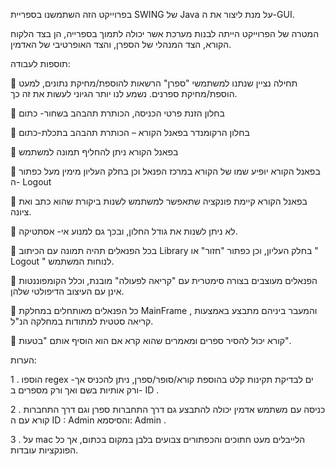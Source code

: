 בפרוייקט הזה השתמשנו בספריית SWING של Java על מנת ליצור את ה-GUI.

המטרה של הפרוייקט הייתה לבנות מערכת אשר יכולה לתמוך בספרייה, הן בצד הלקוח הקורא, הצד המנהלי של הספרן, והצד האופרטיבי של האדמין.


תוספות לעבודה:

 תחילה נציין שנתנו למשתמשי "ספרן" הרשאות
להוספת/מחיקת נתונים, למעט הוספת/מחיקת ספרנים.
נשמע לנו יותר הגיוני לעשות את זה כך.

 בחלון הזנת פרטי הכניסה, הכותרת תהבהב בשחור-
כתום

 בחלון הרקומנדר בפאנל הקורא – הכותרת תהבהב
בתכלת-כתום

 בפאנל הקורא ניתן להחליף תמונה למשתמש

 בפאנל הקורא יופיע שמו של הקורא במרכז הפנאל וכן
בחלק העליון מימין מעל כפתור ה- Logout

 בפאנל הקורא קיימת פונקציה שתאפשר למשתמש
לשנות ביקורת שהוא כתב ואת ציונה.

 לא ניתן לשנות את גודל החלון, ובכך גם למנוע אי-
אסתטיקה.

 בכל הפנאלים תהיה תמונה עם הכיתוב Library בחלק
העליון, וכן כפתור "חזור" או " Logout " לנוחות
המשתמש.

 הפנאלים מעוצבים בצורה סימטרית עם "קריאה
לפעולה" מובנת, וכלל הקומפוננטות אינן עם העיצוב
הדיפולטי שלהן.

 כל הפנאלים מאותחלים במחלקת MainFrame , והמעבר
ביניהם מתבצע באמצעות קריאה סטטית למתודות
במחלקה הנ"ל.

 קורא יכול להסיר ספרים ומאמרים שהוא קרא אם הוא
הוסיף אותם "בטעות".

הערות:

1 . הוספו regex -ים לבדיקת תקינות קלט בהוספת קורא/סופר/ספרן, ניתן
להכניס אך ורק אותיות בשם ואך ורק מספרים ב- ID .

2 . כניסה עם משתמש אדמין יכולה להתבצע גם דרך התחברות ספרן וגם
דרך התחברות קורא עם ה ID : Admin והסיסמא: Admin .

3 . על mac הלייבלים מעט חתוכים והכפתורים צבועים בלבן במקום בכתום, אך כל הפונקציות
עובדות.

